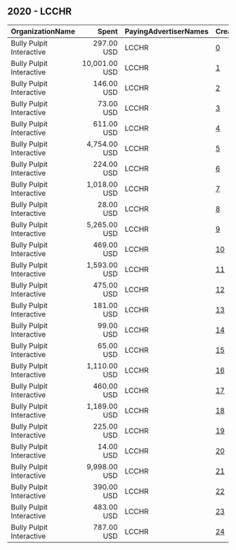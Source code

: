 ## 2020 - LCCHR 
|OrganizationName|Spent|PayingAdvertiserNames|CreativeUrls|Impressions|Genders|AgeBrackets|CountryCodes|BillingAddresses|CandidateBallotInformation|
|:---|---:|:---|:---|---:|:---|:---|:---|:---|:---|
|Bully Pulpit Interactive|297.00 USD|LCCHR|[0](https://www.snap.com/political-ads/asset/0306922a18de8127d86abfb0613c930698dae075388a2dce1b08d5ac119f1c48?mediaType=mp4)|78,608||18+|united states|"1445 New York Ave NW,Washington,20005,US"|Voting Rights Protections|
|Bully Pulpit Interactive|10,001.00 USD|LCCHR|[1](https://www.snap.com/political-ads/asset/5059b566d795373f7a934afb82f4d0bd6aa9e8f1e9ee05720e4d2cec633c2507?mediaType=mp4)|3,477,673||18-30|united states|"1445 New York Ave NW,Washington,20005,US"||
|Bully Pulpit Interactive|146.00 USD|LCCHR|[2](https://www.snap.com/political-ads/asset/7263b424cd694032f060ea3361389dd41be1803ad36871ef10c6b9e6b1ca8a2d?mediaType=mp4)|54,093||18-34|united states|"1445 New York Ave NW,Washington,20005,US"||
|Bully Pulpit Interactive|73.00 USD|LCCHR|[3](https://www.snap.com/political-ads/asset/bc4a52867a0efedac95d48b9bb331f34fc00e8163e187aad786dc5d85f06e7a4?mediaType=mp4)|21,067||18-34|united states|"1445 New York Ave NW,Washington,20005,US"||
|Bully Pulpit Interactive|611.00 USD|LCCHR|[4](https://www.snap.com/political-ads/asset/0306922a18de8127d86abfb0613c930698dae075388a2dce1b08d5ac119f1c48?mediaType=mp4)|150,995||18+|united states|"1445 New York Ave NW,Washington,20005,US"|Voting Rights Protections|
|Bully Pulpit Interactive|4,754.00 USD|LCCHR|[5](https://www.snap.com/political-ads/asset/55016f77461bd6587f34ca5f38c8333be51d252851b6b883d2c60a3c2b983188?mediaType=mp4)|664,310||18-30|united states|"1445 New York Ave NW,Washington,20005,US"||
|Bully Pulpit Interactive|224.00 USD|LCCHR|[6](https://www.snap.com/political-ads/asset/c9d1dbc89d73f735643726e5bdc5a6cf1638ad237bee354529e9d7901a3ed43c?mediaType=mp4)|72,205||18-34|united states|"1445 New York Ave NW,Washington,20005,US"||
|Bully Pulpit Interactive|1,018.00 USD|LCCHR|[7](https://www.snap.com/political-ads/asset/bc4a52867a0efedac95d48b9bb331f34fc00e8163e187aad786dc5d85f06e7a4?mediaType=mp4)|414,423||18+|united states|"1445 New York Ave NW,Washington,20005,US"|Voting Rights Protections|
|Bully Pulpit Interactive|28.00 USD|LCCHR|[8](https://www.snap.com/political-ads/asset/c9d1dbc89d73f735643726e5bdc5a6cf1638ad237bee354529e9d7901a3ed43c?mediaType=mp4)|10,220||18-34|united states|"1445 New York Ave NW,Washington,20005,US"||
|Bully Pulpit Interactive|5,265.00 USD|LCCHR|[9](https://www.snap.com/political-ads/asset/5059b566d795373f7a934afb82f4d0bd6aa9e8f1e9ee05720e4d2cec633c2507?mediaType=mp4)|1,558,605||18-30|united states|"1445 New York Ave NW,Washington,20005,US"||
|Bully Pulpit Interactive|469.00 USD|LCCHR|[10](https://www.snap.com/political-ads/asset/bc4a52867a0efedac95d48b9bb331f34fc00e8163e187aad786dc5d85f06e7a4?mediaType=mp4)|157,640||18+|united states|"1445 New York Ave NW,Washington,20005,US"|Voting Rights Protections|
|Bully Pulpit Interactive|1,593.00 USD|LCCHR|[11](https://www.snap.com/political-ads/asset/cd090d9f534c413ebcefa6d7705f24b92bade70dac1a1b0f789f8c692e2bf1e1?mediaType=mp4)|707,957||18+|united states|"1445 New York Ave NW,Washington,20005,US"|Voting Rights Protections|
|Bully Pulpit Interactive|475.00 USD|LCCHR|[12](https://www.snap.com/political-ads/asset/cd090d9f534c413ebcefa6d7705f24b92bade70dac1a1b0f789f8c692e2bf1e1?mediaType=mp4)|160,764||18+|united states|"1445 New York Ave NW,Washington,20005,US"|Voting Rights Protections|
|Bully Pulpit Interactive|181.00 USD|LCCHR|[13](https://www.snap.com/political-ads/asset/bc4a52867a0efedac95d48b9bb331f34fc00e8163e187aad786dc5d85f06e7a4?mediaType=mp4)|63,347||18+|united states|"1445 New York Ave NW,Washington,20005,US"|Voting Rights Protections|
|Bully Pulpit Interactive|99.00 USD|LCCHR|[14](https://www.snap.com/political-ads/asset/0306922a18de8127d86abfb0613c930698dae075388a2dce1b08d5ac119f1c48?mediaType=mp4)|35,369||18+|united states|"1445 New York Ave NW,Washington,20005,US"|Voting Rights Protections|
|Bully Pulpit Interactive|65.00 USD|LCCHR|[15](https://www.snap.com/political-ads/asset/bc4a52867a0efedac95d48b9bb331f34fc00e8163e187aad786dc5d85f06e7a4?mediaType=mp4)|13,161||18-34|united states|"1445 New York Ave NW,Washington,20005,US"||
|Bully Pulpit Interactive|1,110.00 USD|LCCHR|[16](https://www.snap.com/political-ads/asset/cd090d9f534c413ebcefa6d7705f24b92bade70dac1a1b0f789f8c692e2bf1e1?mediaType=mp4)|415,075||18+|united states|"1445 New York Ave NW,Washington,20005,US"|Voting Rights Protections|
|Bully Pulpit Interactive|460.00 USD|LCCHR|[17](https://www.snap.com/political-ads/asset/bc4a52867a0efedac95d48b9bb331f34fc00e8163e187aad786dc5d85f06e7a4?mediaType=mp4)|180,217||18-35|united states|"1445 New York Ave NW,Washington,20005,US"|Voting Rights Protections|
|Bully Pulpit Interactive|1,189.00 USD|LCCHR|[18](https://www.snap.com/political-ads/asset/0306922a18de8127d86abfb0613c930698dae075388a2dce1b08d5ac119f1c48?mediaType=mp4)|484,264||18-35|united states|"1445 New York Ave NW,Washington,20005,US"|Voting Rights Protections|
|Bully Pulpit Interactive|225.00 USD|LCCHR|[19](https://www.snap.com/political-ads/asset/065c49d7ab9e62ba6182ddfc857b9d33c0b4fc0897020281a1ce898b0d8f7c72?mediaType=mp4)|91,667||18-35|united states|"1445 New York Ave NW,Washington,20005,US"|Voting Rights Protections|
|Bully Pulpit Interactive|14.00 USD|LCCHR|[20](https://www.snap.com/political-ads/asset/7263b424cd694032f060ea3361389dd41be1803ad36871ef10c6b9e6b1ca8a2d?mediaType=mp4)|3,548||18-34|united states|"1445 New York Ave NW,Washington,20005,US"||
|Bully Pulpit Interactive|9,998.00 USD|LCCHR|[21](https://www.snap.com/political-ads/asset/55016f77461bd6587f34ca5f38c8333be51d252851b6b883d2c60a3c2b983188?mediaType=mp4)|1,571,778||18-30|united states|"1445 New York Ave NW,Washington,20005,US"||
|Bully Pulpit Interactive|390.00 USD|LCCHR|[22](https://www.snap.com/political-ads/asset/0306922a18de8127d86abfb0613c930698dae075388a2dce1b08d5ac119f1c48?mediaType=mp4)|139,647||18+|united states|"1445 New York Ave NW,Washington,20005,US"|Voting Rights Protections|
|Bully Pulpit Interactive|483.00 USD|LCCHR|[23](https://www.snap.com/political-ads/asset/cd090d9f534c413ebcefa6d7705f24b92bade70dac1a1b0f789f8c692e2bf1e1?mediaType=mp4)|140,149||18+|united states|"1445 New York Ave NW,Washington,20005,US"|Voting Rights Protections|
|Bully Pulpit Interactive|787.00 USD|LCCHR|[24](https://www.snap.com/political-ads/asset/bc4a52867a0efedac95d48b9bb331f34fc00e8163e187aad786dc5d85f06e7a4?mediaType=mp4)|216,299||18+|united states|"1445 New York Ave NW,Washington,20005,US"|Voting Rights Protections|
